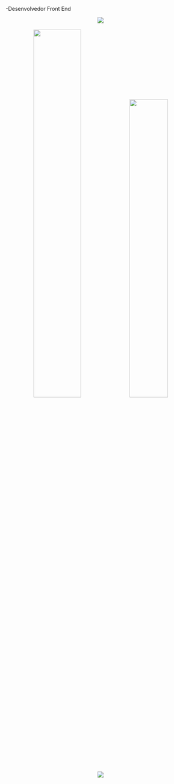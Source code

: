 -Desenvolvedor Front End
<br>
<div align="center">
  <img src="https://skillicons.dev/icons?i=nodejs,js,html,css"></img>
</div>
<br>

<div align="center">
<img width="50%" src="https://github-readme-stats.vercel.app/api?username=GustavoMoraisSantos&show_icons=true&theme=algolia"></img>
<img width="45%" src="https://github-readme-stats.vercel.app/api/top-langs/?username=GustavoMoraisSantos&layout=compact&theme=algolia"></img>
</div>
<br>

<div align="center">
  <a href="https://www.linkedin.com/in/gustavo-morais-b996b6211/" target="_blank"><img src="https://img.shields.io/badge/-LinkedIn-%230077B5?style=for-the-badge&logo=linkedin&logoColor=white" target="_blank"></a>
</div>
